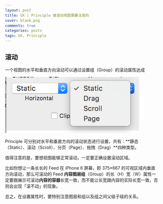 ```yaml
---
layout: post
title: UX | Principle 做滚动视图需要注意的
cover: blank.png
comments: true
categories: posts
tags: UX, Principle
---
```






## 滚动

一个视图的水平和垂直方向滚动可以通过设置组（Group）的滚动属性达成

![img](../images/principle/scroll.png)

Principle 可分别对水平和垂直方向的滚动状态进行设置，共有：**静态（Static）、滚动（Scroll）、分页（Page）、拖拽（Drag）**四种类型。

值得注意的是，要想视图能够正常滚动，一定要正确设置滚动区域。

比如你想让一条长长的 Feed 在 iPhone 6 屏幕，即 375*667 的可视区域内垂直方向滚动，那么可滚动的 Feed **内容图层组**（Group）的长（H）宽（W）属性一定要跟展示可滚动**内容的容器**长宽一致，而不能让长宽跟内容的实际长宽一致，否则会出现「滚不动」的现象。

总之，在设置属性时，要特别注意图层和组以及组之间父级子级的关系。
